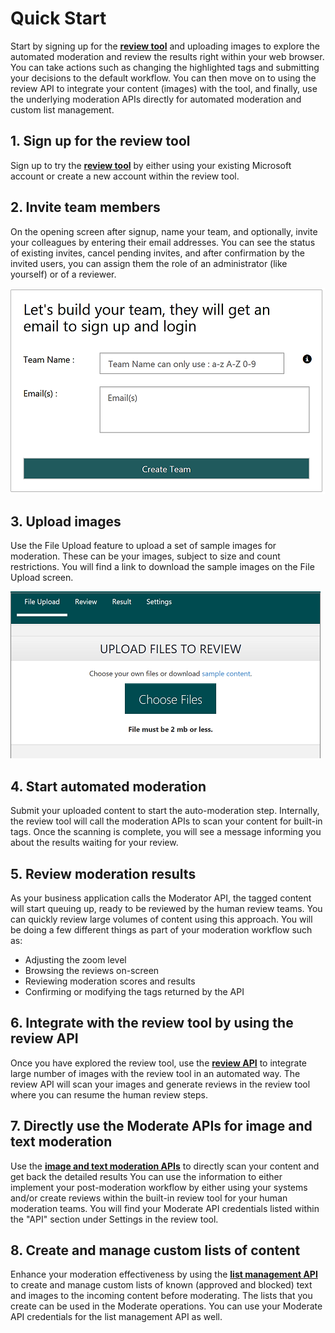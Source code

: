 <!-- 
NavPath: Content Moderator
LinkLabel: Quick Start
Url: content-moderator/documentation/quickstart
Weight: 190
-->

# Quick Start #
Start by signing up for the [**review tool**](http://contentmoderator.cognitive.microsoft.com/ "Content Moderator Review Tool") and uploading images to explore the automated moderation and review the  results right within your web browser. You can take actions such as changing the highlighted tags and submitting your decisions to the default workflow. You can then move on to using the review API to integrate your content (images) with the tool, and finally, use the underlying moderation APIs directly for automated moderation and custom list management.

## 1. Sign up for the review tool ##
Sign up to try the [**review tool**](http://contentmoderator.cognitive.microsoft.com/ "Content Moderator Review Tool") by either using your existing Microsoft account or create a new account within the review tool.

## 2. Invite team members ##
On the opening screen after signup, name your team, and optionally, invite your colleagues by entering their email addresses. You can see the status of existing invites, cancel pending invites, and after confirmation by the invited users, you can assign them the role of an administrator (like yourself) or of a reviewer.

![Invite team member](images/QuickStart-2-small.png)

## 3. Upload images ##
Use the File Upload feature to upload a set of sample images for moderation. These can be your images, subject to size and count restrictions. You will find a link to download the sample images on the File Upload screen.

![Upload files](images/QuickStart-3.png)

## 4. Start automated moderation ##
Submit your uploaded content to start the auto-moderation step. Internally, the review tool will call the moderation APIs to scan your content for built-in tags. Once the scanning is complete, you will see a message informing you about the results waiting for your review.

## 5. Review moderation results ##
As your business application calls the Moderator API, the tagged content will start queuing up, ready to be reviewed by the human review teams. You can quickly review large volumes of content using this approach. You will be doing a few different things as part of your moderation workflow such as:

- Adjusting the zoom level
- Browsing the reviews on-screen
- Reviewing moderation scores and results
- Confirming or modifying the tags returned by the API

## 6. Integrate with the review tool by using the review API ##
Once you have explored the review tool, use the [**review API**](https://westus.dev.cognitive.microsoft.com/docs/services/580519463f9b070e5c591178/operations/580519483f9b0709fc47f9c5 "Content Moderator Review API") to integrate large number of images with the review tool in an automated way. The review API will scan your images and generate reviews in the review tool where you can resume the human review steps.

## 7. Directly use the Moderate APIs for image and text moderation ##
Use the [**image and text moderation APIs**](https://westus.dev.cognitive.microsoft.com/docs/services/57cf753a3f9b070c105bd2c1/operations/57cf753a3f9b070868a1f66c "Content Moderator Moderate APIs") to directly scan your content and get back the detailed results You can use the information to either implement your post-moderation workflow by either using your  systems and/or create reviews within the built-in review tool for your human moderation teams. You will find your Moderate API credentials listed within the "API" section under Settings in the review tool.

## 8. Create and manage custom lists of content ##
Enhance your moderation effectiveness by using the [**list management API**](https://westus.dev.cognitive.microsoft.com/docs/services/57cf755e3f9b070c105bd2c2/operations/57cf755e3f9b070868a1f675 "Content Moderator List Management API") to create and manage custom lists of known (approved and blocked) text and images to the incoming content before moderating. The lists that you create can be used in the Moderate operations. You can use your Moderate API credentials for the list management API as well.
